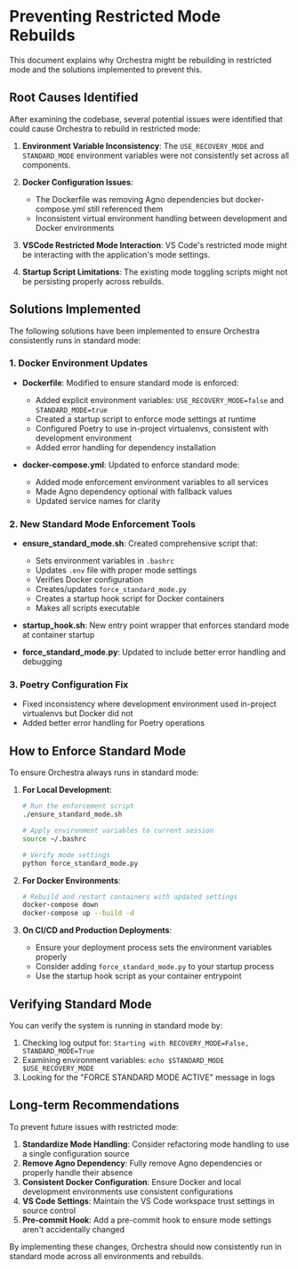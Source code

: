 # Preventing Restricted Mode Rebuilds

This document explains why Orchestra might be rebuilding in restricted mode and the solutions implemented to prevent this.

## Root Causes Identified

After examining the codebase, several potential issues were identified that could cause Orchestra to rebuild in restricted mode:

1. **Environment Variable Inconsistency**: The `USE_RECOVERY_MODE` and `STANDARD_MODE` environment variables were not consistently set across all components.

2. **Docker Configuration Issues**:

   - The Dockerfile was removing Agno dependencies but docker-compose.yml still referenced them
   - Inconsistent virtual environment handling between development and Docker environments

3. **VSCode Restricted Mode Interaction**: VS Code's restricted mode might be interacting with the application's mode settings.

4. **Startup Script Limitations**: The existing mode toggling scripts might not be persisting properly across rebuilds.

## Solutions Implemented

The following solutions have been implemented to ensure Orchestra consistently runs in standard mode:

### 1. Docker Environment Updates

- **Dockerfile**: Modified to ensure standard mode is enforced:

  - Added explicit environment variables: `USE_RECOVERY_MODE=false` and `STANDARD_MODE=true`
  - Created a startup script to enforce mode settings at runtime
  - Configured Poetry to use in-project virtualenvs, consistent with development environment
  - Added error handling for dependency installation

- **docker-compose.yml**: Updated to enforce standard mode:
  - Added mode enforcement environment variables to all services
  - Made Agno dependency optional with fallback values
  - Updated service names for clarity

### 2. New Standard Mode Enforcement Tools

- **ensure_standard_mode.sh**: Created comprehensive script that:

  - Sets environment variables in `.bashrc`
  - Updates `.env` file with proper mode settings
  - Verifies Docker configuration
  - Creates/updates `force_standard_mode.py`
  - Creates a startup hook script for Docker containers
  - Makes all scripts executable

- **startup_hook.sh**: New entry point wrapper that enforces standard mode at container startup

- **force_standard_mode.py**: Updated to include better error handling and debugging

### 3. Poetry Configuration Fix

- Fixed inconsistency where development environment used in-project virtualenvs but Docker did not
- Added better error handling for Poetry operations

## How to Enforce Standard Mode

To ensure Orchestra always runs in standard mode:

1. **For Local Development**:

   ```bash
   # Run the enforcement script
   ./ensure_standard_mode.sh

   # Apply environment variables to current session
   source ~/.bashrc

   # Verify mode settings
   python force_standard_mode.py
   ```

2. **For Docker Environments**:

   ```bash
   # Rebuild and restart containers with updated settings
   docker-compose down
   docker-compose up --build -d
   ```

3. **On CI/CD and Production Deployments**:
   - Ensure your deployment process sets the environment variables properly
   - Consider adding `force_standard_mode.py` to your startup process
   - Use the startup hook script as your container entrypoint

## Verifying Standard Mode

You can verify the system is running in standard mode by:

1. Checking log output for: `Starting with RECOVERY_MODE=False, STANDARD_MODE=True`
2. Examining environment variables: `echo $STANDARD_MODE $USE_RECOVERY_MODE`
3. Looking for the "FORCE STANDARD MODE ACTIVE" message in logs

## Long-term Recommendations

To prevent future issues with restricted mode:

1. **Standardize Mode Handling**: Consider refactoring mode handling to use a single configuration source
2. **Remove Agno Dependency**: Fully remove Agno dependencies or properly handle their absence
3. **Consistent Docker Configuration**: Ensure Docker and local development environments use consistent configurations
4. **VS Code Settings**: Maintain the VS Code workspace trust settings in source control
5. **Pre-commit Hook**: Add a pre-commit hook to ensure mode settings aren't accidentally changed

By implementing these changes, Orchestra should now consistently run in standard mode across all environments and rebuilds.
